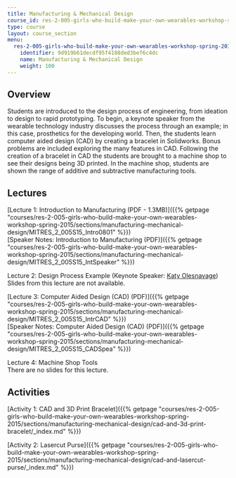 ```yaml
---
title: Manufacturing & Mechanical Design
course_id: res-2-005-girls-who-build-make-your-own-wearables-workshop-spring-2015
type: course
layout: course_section
menu:
  res-2-005-girls-who-build-make-your-own-wearables-workshop-spring-2015:
    identifier: 9d919b61decdf95f4108ded3bef6c4dc
    name: Manufacturing & Mechanical Design
    weight: 100
---
```

Overview
--------

Students are introduced to the design process of engineering, from ideation to design to rapid prototyping. To begin, a keynote speaker from the wearable technology industry discusses the process through an example; in this case, prosthetics for the developing world. Then, the students learn computer aided design (CAD) by creating a bracelet in Solidworks. Bonus problems are included exploring the many features in CAD. Following the creation of a bracelet in CAD the students are brought to a machine shop to see their designs being 3D printed. In the machine shop, students are shown the range of additive and subtractive manufacturing tools.

Lectures
--------

[Lecture 1: Introduction to Manufacturing (PDF - 1.3MB)]({{% getpage "courses/res-2-005-girls-who-build-make-your-own-wearables-workshop-spring-2015/sections/manufacturing-mechanical-design/MITRES_2_005S15_Intro0801" %}})  
[Speaker Notes: Introduction to Manufacturing (PDF)]({{% getpage "courses/res-2-005-girls-who-build-make-your-own-wearables-workshop-spring-2015/sections/manufacturing-mechanical-design/MITRES_2_005S15_IntSpeaker" %}})

Lecture 2: Design Process Example (Keynote Speaker: [Katy Olesnavage](http://video.mit.edu/watch/katy-olesnavage-designing-the-next-generation-prosthesis-26034/))  
Slides from this lecture are not available.

[Lecture 3: Computer Aided Design (CAD) (PDF)]({{% getpage "courses/res-2-005-girls-who-build-make-your-own-wearables-workshop-spring-2015/sections/manufacturing-mechanical-design/MITRES_2_005S15_IntrCAD" %}})  
[Speaker Notes: Computer Aided Design (CAD) (PDF)]({{% getpage "courses/res-2-005-girls-who-build-make-your-own-wearables-workshop-spring-2015/sections/manufacturing-mechanical-design/MITRES_2_005S15_CADSpea" %}})

Lecture 4: Machine Shop Tools  
There are no slides for this lecture.

Activities
----------

[Activity 1: CAD and 3D Print Bracelet]({{% getpage "courses/res-2-005-girls-who-build-make-your-own-wearables-workshop-spring-2015/sections/manufacturing-mechanical-design/cad-and-3d-print-bracelet/_index.md" %}})

[Activity 2: Lasercut Purse]({{% getpage "courses/res-2-005-girls-who-build-make-your-own-wearables-workshop-spring-2015/sections/manufacturing-mechanical-design/cad-and-lasercut-purse/_index.md" %}})